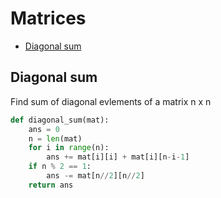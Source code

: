 # Matrices

+ [Diagonal sum](#diagonal-sum)

## Diagonal sum

Find sum of diagonal evlements of a matrix n x n 

```python
def diagonal_sum(mat):
    ans = 0
    n = len(mat)
    for i in range(n):
        ans += mat[i][i] + mat[i][n-i-1]
    if n % 2 == 1:
        ans -= mat[n//2][n//2]
    return ans
```

